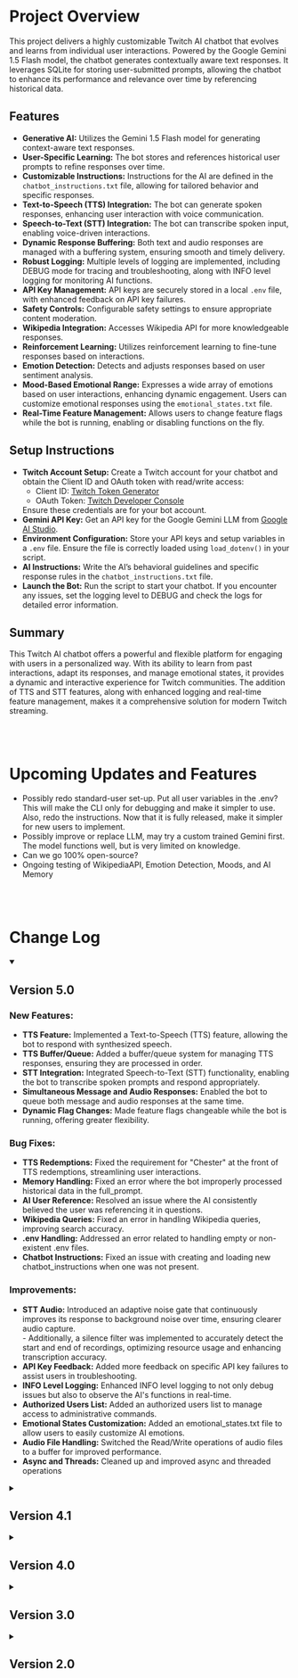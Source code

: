 <body>
<h1>Project Overview</h1>
<p>This project delivers a highly customizable Twitch AI chatbot that evolves and learns from individual user interactions. Powered by the Google Gemini 1.5 Flash model, the chatbot generates contextually aware text responses. It leverages SQLite for storing user-submitted prompts, allowing the chatbot to enhance its performance and relevance over time by referencing historical data.</p>

<h2>Features</h2>
<ul>
    <li><strong>Generative AI:</strong> Utilizes the Gemini 1.5 Flash model for generating context-aware text responses.</li>
    <li><strong>User-Specific Learning:</strong> The bot stores and references historical user prompts to refine responses over time.</li>
    <li><strong>Customizable Instructions:</strong> Instructions for the AI are defined in the <code>chatbot_instructions.txt</code> file, allowing for tailored behavior and specific responses.</li>
    <li><strong>Text-to-Speech (TTS) Integration:</strong> The bot can generate spoken responses, enhancing user interaction with voice communication.</li>
    <li><strong>Speech-to-Text (STT) Integration:</strong> The bot can transcribe spoken input, enabling voice-driven interactions.</li>
    <li><strong>Dynamic Response Buffering:</strong> Both text and audio responses are managed with a buffering system, ensuring smooth and timely delivery.</li>
    <li><strong>Robust Logging:</strong> Multiple levels of logging are implemented, including DEBUG mode for tracing and troubleshooting, along with INFO level logging for monitoring AI functions.</li>
    <li><strong>API Key Management:</strong> API keys are securely stored in a local <code>.env</code> file, with enhanced feedback on API key failures.</li>
    <li><strong>Safety Controls:</strong> Configurable safety settings to ensure appropriate content moderation.</li>
    <li><strong>Wikipedia Integration:</strong> Accesses Wikipedia API for more knowledgeable responses.</li>
    <li><strong>Reinforcement Learning:</strong> Utilizes reinforcement learning to fine-tune responses based on interactions.</li>
    <li><strong>Emotion Detection:</strong> Detects and adjusts responses based on user sentiment analysis.</li>
    <li><strong>Mood-Based Emotional Range:</strong> Expresses a wide array of emotions based on user interactions, enhancing dynamic engagement. Users can customize emotional responses using the <code>emotional_states.txt</code> file.</li>
    <li><strong>Real-Time Feature Management:</strong> Allows users to change feature flags while the bot is running, enabling or disabling functions on the fly.</li>
</ul>

<h2>Setup Instructions</h2>
<ul>
    <li><strong>Twitch Account Setup:</strong> Create a Twitch account for your chatbot and obtain the Client ID and OAuth token with read/write access:
        <ul>
            <li>Client ID: <a href='https://twitchtokengenerator.com'>Twitch Token Generator</a></li>
            <li>OAuth Token: <a href='https://dev.twitch.tv/console'>Twitch Developer Console</a></li>
        </ul>
        Ensure these credentials are for your bot account.
    </li>
    <li><strong>Gemini API Key:</strong> Get an API key for the Google Gemini LLM from <a href='aistudio.google.com'>Google AI Studio</a>.</li>
    <li><strong>Environment Configuration:</strong> Store your API keys and setup variables in a <code>.env</code> file. Ensure the file is correctly loaded using <code>load_dotenv()</code> in your script.</li>
    <li><strong>AI Instructions:</strong> Write the AI’s behavioral guidelines and specific response rules in the <code>chatbot_instructions.txt</code> file.</li>
    <li><strong>Launch the Bot:</strong> Run the script to start your chatbot. If you encounter any issues, set the logging level to DEBUG and check the logs for detailed error information.</li>
</ul>

<h2>Summary</h2>
<p>This Twitch AI chatbot offers a powerful and flexible platform for engaging with users in a personalized way. With its ability to learn from past interactions, adapt its responses, and manage emotional states, it provides a dynamic and interactive experience for Twitch communities. The addition of TTS and STT features, along with enhanced logging and real-time feature management, makes it a comprehensive solution for modern Twitch streaming.</p>
<br>
    <br>
    <h1>Upcoming Updates and Features</h1>
    <ul>
        <li>Possibly redo standard-user set-up. Put all user variables in the .env? 
        <br>This will make the CLI only for debugging and make it simpler to use.
        <br>Also, redo the instructions. Now that it is fully released, make it simpler for new users to implement.</li>
        <li>Possibly improve or replace LLM, may try a custom trained Gemini first.
        <br>The model functions well, but is very limited on knowledge.</li>
        <li>Can we go 100% open-source?</li>
        <li>Ongoing testing of WikipediaAPI, Emotion Detection, Moods, and AI Memory</li>
    </ul>
    <br>
    <br>
<body>
    <h1>Change Log</h1>
    <details open>
    <summary><h2>Version 5.0</h2></summary>
    <h3>New Features:</h3>
    <ul>
        <li><strong>TTS Feature:</strong> Implemented a Text-to-Speech (TTS) feature, allowing the bot to respond with synthesized speech.</li>
        <li><strong>TTS Buffer/Queue:</strong> Added a buffer/queue system for managing TTS responses, ensuring they are processed in order.</li>
        <li><strong>STT Integration:</strong> Integrated Speech-to-Text (STT) functionality, enabling the bot to transcribe spoken prompts and respond appropriately.</li>
        <li><strong>Simultaneous Message and Audio Responses:</strong> Enabled the bot to queue both message and audio responses at the same time.</li>
        <li><strong>Dynamic Flag Changes:</strong> Made feature flags changeable while the bot is running, offering greater flexibility.</li>
    </ul>
    <h3>Bug Fixes:</h3>
    <ul>
        <li><strong>TTS Redemptions:</strong> Fixed the requirement for "Chester" at the front of TTS redemptions, streamlining user interactions.</li>
        <li><strong>Memory Handling:</strong> Fixed an error where the bot improperly processed historical data in the full_prompt.</li>
        <li><strong>AI User Reference:</strong> Resolved an issue where the AI consistently believed the user was referencing it in questions.</li>
        <li><strong>Wikipedia Queries:</strong> Fixed an error in handling Wikipedia queries, improving search accuracy.</li>
        <li><strong>.env Handling:</strong> Addressed an error related to handling empty or non-existent .env files.</li>
        <li><strong>Chatbot Instructions:</strong> Fixed an issue with creating and loading new chatbot_instructions when one was not present.</li>
    </ul>
    <h3>Improvements:</h3>
    <ul>
        <li><strong>STT Audio:</strong> Introduced an adaptive noise gate that continuously improves its response to background noise over time, ensuring clearer audio capture.
    <br> - Additionally, a silence filter was implemented to accurately detect the start and end of recordings, optimizing resource usage and enhancing transcription accuracy.</li>
        <li><strong>API Key Feedback:</strong> Added more feedback on specific API key failures to assist users in troubleshooting.</li>
        <li><strong>INFO Level Logging:</strong> Enhanced INFO level logging to not only debug issues but also to observe the AI's functions in real-time.</li>
        <li><strong>Authorized Users List:</strong> Added an authorized users list to manage access to administrative commands.</li>
        <li><strong>Emotional States Customization:</strong> Added an emotional_states.txt file to allow users to easily customize AI emotions.</li>
        <li><strong>Audio File Handling:</strong> Switched the Read/Write operations of audio files to a buffer for improved performance.</li>
        <li><strong>Async and Threads:</strong> Cleaned up and improved async and threaded operations</li>
    </ul>
    </details>
    <details>
        <summary><h2>Version 4.1</h2></summary>
        <p>---------------------------------------------------------------------------------------------------------------------------------</p>
        <h3>New Features:</h3>
        <ul>
            <li>Implemented a feedback spam filter to ensure only the user who submitted a prompt can provide feedback once per prompt.</li>
            <li>Introduced a feature flag section, allowing users to easily enable or disable specific chatbot functions.</li>
        </ul>
        <h3>Improvements:</h3>
        <ul>
            <li>Enhanced the feedback tracker to utilize a list-based approach for storing user IDs, ensuring feedback is processed correctly and efficiently.</li>
        </ul>
        <h3>Bug Fixes:</h3>
        <ul>
            <li>Fixed emotion detection by changing the model, so the bot no longer constantly detects the user as angry or in fear.</li>
            <li>Resolved an issue where the bot's emotional state could not be adjusted.</li>
        </ul>
        <h3>Code Enhancements:</h3>
        <ul>
            <li>Refactored code for improved maintainability and readability.</li>
            <li>Created an easy-to-use setup section for users unfamiliar with Python or the APIs.</li>
            <li>Updated the <code>adjust_emotional_state</code> function to handle edge cases where the emotional state could exceed predefined limits, ensuring consistent behavior.</li>
            <li>Added more logging and error checking to improve debugging and stability.</li>
        </ul>
        <h3>Dependencies Updated:</h3>
        <ul>
            <li>Removed DuckDuckGo API for websearch</li>
        </ul>
        <p>---------------------------------------------------------------------------------------------------------------------------------</p>
    </details>
    <details>
        <summary><h2>Version 4.0</h2></summary>
        <p>---------------------------------------------------------------------------------------------------------------------------------</p>
        <h3>New Features:</h3>
        <ul>
            <li>Integrated DuckDuckGo Instant Answer API for quick and relevant search results in chatbot responses.</li>
            <li>Implemented a mood-based system allowing the chatbot to exhibit a range of emotional states: Happy, Sad, Angry, Excited, Confused, Bored, Curious, Calm, Nervous, and Motivated.</li>
            <li>Developed slider functionality for gradual changes in emotional state, enabling smooth transitions based on user interactions.</li>
            <li>Integrated Wikipedia API to query keywords in user prompts to increase accuracy and depth of responses.</li>
            <li>Developed an Emotion Detection model to enhance the understanding of user prompts.</li>
        </ul>
        <h3>Improvements:</h3>
        <ul>
            <li>Enhanced emotional state management by integrating mood variables into the <code>chatbox_instructional</code> prompt for more nuanced interactions.</li>
            <li>Replaced <code>chatbot_memory.json</code> with SQLite for persistent memory storage.</li>
            <li>Optimized memory handling to prioritize current conversations over historical data for improved relevance and accuracy.</li>
        </ul>
        <h3>Bug Fixes:</h3>
        <ul>
            <li>Resolved issues with emotional state transitions for appropriate mood adjustments.</li>
        </ul>
        <h3>Code Enhancements:</h3>
        <ul>
            <li>Improved handling of mood-based responses with updated <code>chatbox_instructional</code> prompt structure.</li>
            <li>Enhanced error handling and logging for better debugging and monitoring of emotional state changes and memory interactions.</li>
        </ul>
        <h3>Dependencies Updated:</h3>
        <ul>
            <li>Integrated DuckDuckGo Instant Answer API for improved search result integration.</li>
            <li>Revised SQLite library usage to support updated database management features.</li>
        </ul>
        <p>---------------------------------------------------------------------------------------------------------------------------------</p>
    </details>
    <details>
        <summary><h2>Version 3.0</h2></summary>
        <p>---------------------------------------------------------------------------------------------------------------------------------</p>
        <h3>New Features:</h3>
        <ul>
            <li>Switched to environment variables for configuration using a <code>.env</code> file.</li>
            <li>Added support for persistent memory storage in <code>chatbot_memory.json</code> for user-specific interactions.</li>
            <li>Implemented user-specific memory in AI responses to retain context across messages.</li>
            <li>Integrated <code>dotenv</code> for managing environment variables securely.</li>
        </ul>
        <h3>Improvements:</h3>
        <ul>
            <li>Updated AI model's system instruction and safety settings for better performance and content moderation.</li>
            <li>Revised message handling to include user-specific context and handle bot commands.</li>
            <li>Improved logging to include detailed information about memory interactions and API calls.</li>
            <li>Adjusted AI response temperature for a balance between creativity and coherence.</li>
            <li>Refined automated response logic to use the updated bot name and nickname.</li>
        </ul>
        <h3>Bug Fixes:</h3>
        <ul>
            <li>Resolved issues with handling environment variables and file loading errors.</li>
            <li>Fixed problems with saving and loading persistent memory.</li>
            <li>Addressed issues with message content filtering and response accuracy.</li>
        </ul>
        <h3>Code Enhancements:</h3>
        <ul>
            <li>Added support for external configuration files and environment variables for improved security and flexibility.</li>
            <li>Introduced a more robust system for managing and utilizing persistent memory in AI interactions.</li>
            <li>Enhanced the automated response system for more engaging interactions with viewers.</li>
        </ul>
        <h3>Dependencies Updated:</h3>
        <ul>
            <li>Added <code>dotenv</code> for environment variable management.</li>
            <li>Revised dependencies related to AI model configuration and memory handling.</li>
        </ul>
        <p>---------------------------------------------------------------------------------------------------------------------------------</p>
    </details>
    <details>
        <summary><h2>Version 2.0</h2></summary>
        <p>---------------------------------------------------------------------------------------------------------------------------------</p>
        <h3>New Features:</h3>
        <ul>
            <li>Integrated Google Gemini API for advanced AI responses.</li>
            <li>Added automated response functionality to engage viewers after a set number of messages.</li>
        </ul>
        <h3>Improvements:</h3>
        <ul>
            <li>Updated logging configuration to include timestamps and log levels for better debugging.</li>
            <li>Replaced Hugging Face GPT-2 model with Google Gemini for more dynamic and creative responses.</li>
            <li>Enhanced safety settings to block harmful content categories from the Google Gemini API.</li>
            <li>Implemented automated responses that trigger after a specific number of messages.</li>
        </ul>
        <h3>Bug Fixes:</h3>
        <ul>
            <li>Fixed handling of invalid responses from Hugging Face API.</li>
            <li>Improved accuracy of AI responses by correcting message prompt handling.</li>
            <li>Resolved issues with bot message filtering and message counting.</li>
        </ul>
        <h3>Code Enhancements:</h3>
        <ul>
            <li>Added detailed logging for API interactions and message processing.</li>
            <li>Improved error handling for API request failures and message sending issues.</li>
            <li>Updated prompt processing to handle message content variations more effectively.</li>
        </ul>
        <h3>Dependencies Updated:</h3>
        <ul>
            <li>Switched from Hugging Face API to Google Gemini API for natural language generation.</li>
        </ul>
        <p>---------------------------------------------------------------------------------------------------------------------------------</p>
    </details>
</body>
